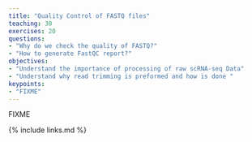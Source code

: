 ```yaml
---
title: "Quality Control of FASTQ files"
teaching: 30
exercises: 20
questions:
- "Why do we check the quality of FASTQ?"
- "How to generate FastQC report?"
objectives:
- "Understand the importance of processing of raw scRNA-seq Data"
- "Understand why read trimming is preformed and how is done "
keypoints:
- "FIXME"
---
```

FIXME

{% include links.md %}
